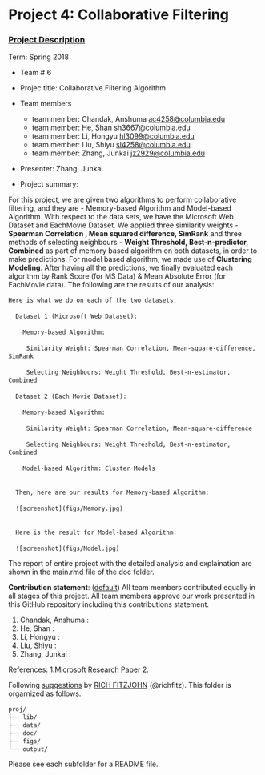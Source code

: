 # Project 4: Collaborative Filtering

### [Project Description](doc/project4_desc.md)

Term: Spring 2018

+ Team # 6
+ Projec title: Collaborative Filtering Algorithm
+ Team members
	+ team member: Chandak, Anshuma ac4258@columbia.edu
	+ team member: He, Shan sh3667@columbia.edu
	+ team member: Li, Hongyu hl3099@columbia.edu
	+ team member: Liu, Shiyu sl4258@columbia.edu
	+ team member: Zhang, Junkai jz2929@columbia.edu
	
+ Presenter: Zhang, Junkai

+ Project summary: 

For this project, we are given two algorithms to perform collaborative filtering, and they are -  Memory-based Algorithm and Model-based Algorithm. With respect to the data sets, we have the Microsoft Web Dataset and  EachMovie Dataset. We applied three similarity weights - **Spearman Correlation , Mean squared difference, SimRank** and three methods of selecting neighbours - **Weight Threshold, Best-n-predictor, Combined** as part of memory based algorithm on both datasets, in order to make predictions. For model based algorithm, we made use of **Clustering Modeling**.  After having all the predictions, we finally evaluated each algorithm by Rank Score (for MS Data) & Mean Absolute Error (for EachMovie data). The following are the results of our analysis:  
  
    Here is what we do on each of the two datasets:

      Dataset 1 (Microsoft Web Dataset): 
    
        Memory-based Algorithm:
     
         Similarity Weight: Spearman Correlation, Mean-square-difference, SimRank
      
         Selecting Neighbours: Weight Threshold, Best-n-estimator, Combined
      
      Dataset 2 (Each Movie Dataset): 
      
        Memory-based Algorithm:
      
         Similarity Weight: Spearman Correlation, Mean-square-difference
      
         Selecting Neighbours: Weight Threshold, Best-n-estimator, Combined
      
        Model-based Algorithm: Cluster Models
        

      Then, here are our results for Memory-based Algorithm:
    
      ![screenshot](figs/Memory.jpg)

    
      Here is the result for Model-based Algorithm:

      ![screenshot](figs/Model.jpg)
	

The report of entire project with the detailed analysis and explaination are shown in the main.rmd file of the doc folder.


**Contribution statement**: ([default](doc/a_note_on_contributions.md)) All team members contributed equally in all stages of this project. All team members approve our work presented in this GitHub repository including this contributions statement.

1. Chandak, Anshuma : 
2. He, Shan : 
3. Li, Hongyu : 
4. Liu, Shiyu :
5. Zhang, Junkai :

References: 
1.[Microsoft Research Paper](doc/Paper_1_MS.pdf) 
2.


Following [suggestions](http://nicercode.github.io/blog/2013-04-05-projects/) by [RICH FITZJOHN](http://nicercode.github.io/about/#Team) (@richfitz). This folder is orgarnized as follows.

```
proj/
├── lib/
├── data/
├── doc/
├── figs/
└── output/
```

Please see each subfolder for a README file.

